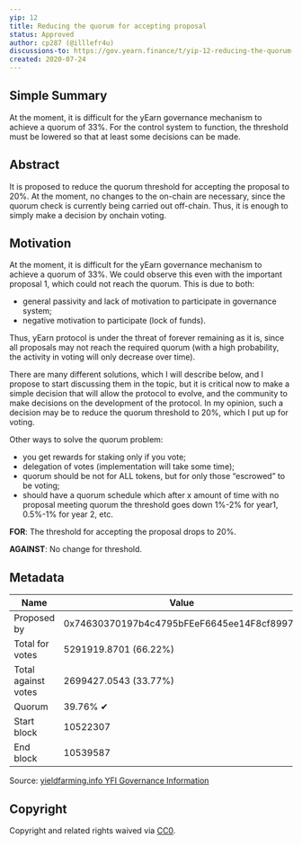 ```yaml
---
yip: 12
title: Reducing the quorum for accepting proposal
status: Approved
author: cp287 (@illlefr4u)
discussions-to: https://gov.yearn.finance/t/yip-12-reducing-the-quorum-for-accepting-proposal/578
created: 2020-07-24
---
```


## Simple Summary
<!--"If you can't explain it simply, you don't understand it well enough." Simply describe the outcome the proposed changes intends to achieve. This should be non-technical and accessible to a casual community member.-->
At the moment, it is difficult for the yEarn governance mechanism to achieve a quorum of 33%. For the control system to function, the threshold must be lowered so that at least some decisions can be made.

## Abstract
<!--A short (~200 word) description of the proposed change, the abstract should clearly describe the proposed change. This is what *will* be done if the YIP is implemented, not *why* it should be done or *how* it will be done. If the YIP proposes deploying a new contract, write, "we propose to deploy a new contract that will do x".-->
It is proposed to reduce the quorum threshold for accepting the proposal to 20%.
At the moment, no changes to the on-chain are necessary, since the quorum check is currently being carried out off-chain. Thus, it is enough to simply make a decision by onchain voting.

## Motivation
<!--This is the problem statement. This is the *why* of the YIP. It should clearly explain *why* the current state of the protocol is inadequate.  It is critical that you explain *why* the change is needed, if the YIP proposes changing how something is calculated, you must address *why* the current calculation is innaccurate or wrong. This is not the place to describe how the YIP will address the issue!-->
At the moment, it is difficult for the yEarn governance mechanism to achieve a quorum of 33%. We could observe this even with the important proposal 1, which could not reach the quorum.
This is due to both:

- general passivity and lack of motivation to participate in governance system;
- negative motivation to participate (lock of funds).

Thus, yEarn protocol is under the threat of forever remaining as it is, since all proposals may not reach the required quorum (with a high probability, the activity in voting will only decrease over time).

There are many different solutions, which I will describe below, and I propose to start discussing them in the topic, but it is critical now to make a simple decision that will allow the protocol to evolve, and the community to make decisions on the development of the protocol.
In my opinion, such a decision may be to reduce the quorum threshold to 20%, which I put up for voting.

Other ways to solve the quorum problem:

- you get rewards for staking only if you vote;
- delegation of votes (implementation will take some time);
- quorum should be not for ALL tokens, but for only those “escrowed” to be voting;
- should have a quorum schedule which after x amount of time with no proposal meeting quorum the threshold goes down 1%-2% for year1, 0.5%-1% for year 2, etc.

**FOR**: The threshold for accepting the proposal drops to 20%.

**AGAINST**: No change for threshold.

## Metadata

| Name                | Value                                      |
|---------------------|--------------------------------------------|
| Proposed by         | 0x74630370197b4c4795bFEeF6645ee14F8cf8997D |
| Total for votes     | 5291919.8701 (66.22%)                      |
| Total against votes | 2699427.0543 (33.77%)                      |
| Quorum              | 39.76% ✔                                   |
| Start block         | 10522307                                   |
| End block           | 10539587                                   |

Source: [yieldfarming.info YFI Governance Information](https://yieldfarming.info/yearn/vote/)

## Copyright
Copyright and related rights waived via [CC0](https://creativecommons.org/publicdomain/zero/1.0/).
